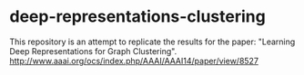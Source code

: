 # deep-representations-clustering
This repository is an attempt to replicate the results for the paper: "Learning Deep Representations for Graph Clustering".
http://www.aaai.org/ocs/index.php/AAAI/AAAI14/paper/view/8527
